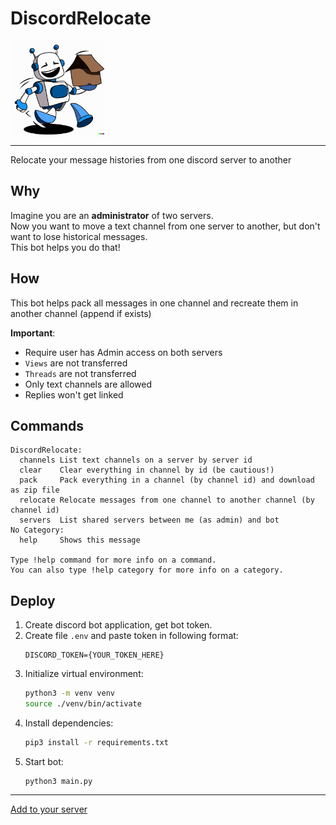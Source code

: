 # DiscordRelocate

<img src="assets/DiscordRelocate-v2.png" alt="bot-avatar" width="150" />

------

Relocate your message histories from one discord server to another

## Why

Imagine you are an **administrator** of two servers.\
Now you want to move a text channel from one server to another, but don't want to lose historical messages.\
This bot helps you do that!

## How

This bot helps pack all messages in one channel and recreate them in another channel (append if exists)

**Important**:
* Require user has Admin access on both servers
* `Views` are not transferred
* `Threads` are not transferred
* Only text channels are allowed
* Replies won't get linked

## Commands

```
DiscordRelocate:
  channels List text channels on a server by server id
  clear    Clear everything in channel by id (be cautious!)
  pack     Pack everything in a channel (by channel id) and download as zip file
  relocate Relocate messages from one channel to another channel (by channel id)
  servers  List shared servers between me (as admin) and bot
No Category:
  help     Shows this message

Type !help command for more info on a command.
You can also type !help category for more info on a category.
```


## Deploy

1. Create discord bot application, get bot token.
2. Create file `.env` and paste token in following format:
    ```
    DISCORD_TOKEN={YOUR_TOKEN_HERE}
    ```
3. Initialize virtual environment:
   ```bash
   python3 -m venv venv
   source ./venv/bin/activate
   ```
4. Install dependencies:
   ```bash
   pip3 install -r requirements.txt
   ```
5. Start bot:
   ```
   python3 main.py
   ```

------

[Add to your server](https://discord.com/api/oauth2/authorize?client_id=1085393893186613368&permissions=137439341632&scope=bot)